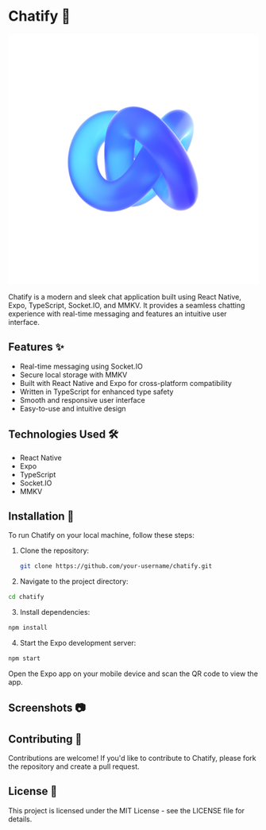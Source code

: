 # Chatify 🚀

![Chatify Logo](./assets/images/chat-icon.png)

Chatify is a modern and sleek chat application built using React Native, Expo, TypeScript, Socket.IO, and MMKV. It provides a seamless chatting experience with real-time messaging and features an intuitive user interface.

## Features ✨

- Real-time messaging using Socket.IO
- Secure local storage with MMKV
- Built with React Native and Expo for cross-platform compatibility
- Written in TypeScript for enhanced type safety
- Smooth and responsive user interface
- Easy-to-use and intuitive design

## Technologies Used 🛠️

- React Native
- Expo
- TypeScript
- Socket.IO
- MMKV

## Installation 📲

To run Chatify on your local machine, follow these steps:

1. Clone the repository:
   ```bash
   git clone https://github.com/your-username/chatify.git
   ```
   
2. Navigate to the project directory:
  ```bash
  cd chatify
  ```

3. Install dependencies:
  ```bash
  npm install
  ```

4. Start the Expo development server:
  ```bash
  npm start
  ```

Open the Expo app on your mobile device and scan the QR code to view the app.

## Screenshots 📷
[](./assets/images/screenshot1.jpg) [](./assets/images/screenshot2.jpg) [](./assets/images/screenshot3.jpg) [](./assets/images/screenshot4.jpg)

## Contributing 🤝
Contributions are welcome! If you'd like to contribute to Chatify, please fork the repository and create a pull request.

## License 📝
This project is licensed under the MIT License - see the LICENSE file for details.